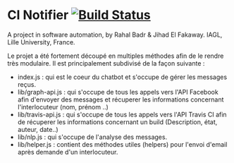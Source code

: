 # CI Notifier [![Build Status](https://travis-ci.com/rbadr/TravisFacebookBot.svg?token=xPpydP9QfcPypp7wkHkg&branch=master)](https://travis-ci.com/rbadr/TravisFacebookBot)

A project in software automation, by Rahal Badr & Jihad El Fakaway. IAGL, Lille University, France.


Le projet a été fortement découpé en multiples méthodes afin de le rendre très modulaire. Il est principalement subdivisé de la façon suivante :

- index.js : qui est le coeur du chatbot et s'occupe de gérer les messages reçus. 
- lib/graph-api.js : qui s'occupe de tous les appels vers l'API Facebook afin d'envoyer des messages et récuperer les informations concernant l'interlocuteur (nom, prénom ..) 
- lib/travis-api.js : qui s'occupe de tous les appels vers l'API Travis CI afin de récuperer les informations concernant un build (Description, état, auteur, date..) 
- lib/nlp.js : qui s'occupe de l'analyse des messages.
- lib/helper.js : contient des méthodes utiles (helpers) pour l'envoi d'email après demande d'un interlocuteur.
